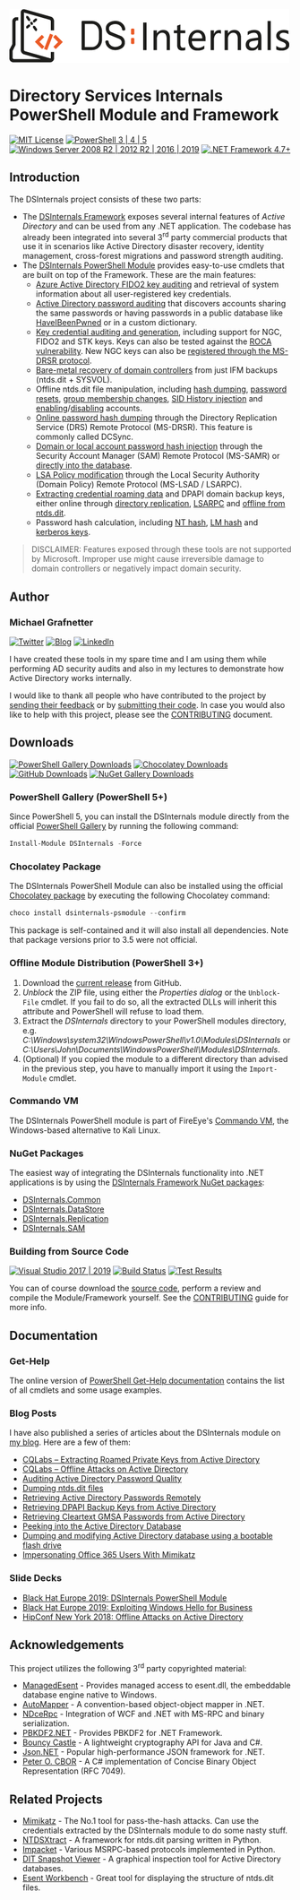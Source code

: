 ![DSInternals Logo](DSInternals.png)

# Directory Services Internals<br/>PowerShell Module and Framework

[![MIT License](https://img.shields.io/badge/License-MIT-green.svg)](../LICENSE.md)
[![PowerShell 3 | 4 | 5](https://img.shields.io/badge/PowerShell-3%20|%204%20|%205-0000FF.svg?logo=PowerShell)](#)
[![Windows Server 2008 R2 | 2012 R2 | 2016 | 2019](https://img.shields.io/badge/Windows%20Server-2008%20R2%20|%202012%20R2%20|%202016%20|%202019-007bb8.svg?logo=Windows)](#)
[![.NET Framework 4.7+](https://img.shields.io/badge/.NET%20Framework-4.7%2B-007FFF.svg)](#)

## Introduction

The DSInternals project consists of these two parts:
- The [DSInternals Framework](https://www.nuget.org/profiles/DSInternals) exposes several internal features of *Active Directory* and can be used from any .NET application. The codebase has already been integrated into several 3<sup>rd</sup> party commercial products that use it in scenarios like Active Directory disaster recovery, identity management, cross-forest migrations and password strength auditing.
- The [DSInternals PowerShell Module](https://www.powershellgallery.com/packages/DSInternals/) provides easy-to-use cmdlets that are built on top of the Framework. These are the main features:
  - [Azure Active Directory FIDO2 key auditing](../Documentation/PowerShell/Get-AzureADUserEx.md#get-azureaduserex) and retrieval of system information about all user-registered key credentials.
  - [Active Directory password auditing](../Documentation/PowerShell/Test-PasswordQuality.md#test-passwordquality) that discovers accounts sharing the same passwords or having passwords in a public database like [HaveIBeenPwned](https://haveibeenpwned.com) or in a custom dictionary.
  - [Key credential auditing and generation](../Documentation/PowerShell/Get-ADKeyCredential.md#get-adkeycredential), including support for NGC, FIDO2 and STK keys. Keys can also be tested against the [ROCA vulnerability](https://portal.msrc.microsoft.com/en-us/security-guidance/advisory/ADV190026). New NGC keys can also be [registered through the MS-DRSR protocol](../Documentation/PowerShell/Add-ADReplNgcKey.md#add-adreplngckey).
  - [Bare-metal recovery of domain controllers](../Documentation/PowerShell/New-ADDBRestoreFromMediaScript.md#new-addbrestorefrommediascript) from just IFM backups (ntds.dit + SYSVOL).
  - Offline ntds.dit file manipulation, including [hash dumping](../Documentation/PowerShell/Get-ADDBAccount.md#get-addbaccount), [password resets](../Documentation/PowerShell/Set-ADDBAccountPassword.md#set-addbaccountpassword), [group membership changes](../Documentation/PowerShell/Set-ADDBPrimaryGroup.md#set-addbprimarygroup), [SID History injection](../Documentation/PowerShell/Add-ADDBSidHistory.md#add-addbsidhistory) and [enabling](../Documentation/PowerShell/Enable-ADDBAccount.md#enable-addbaccount)/[disabling](../Documentation/PowerShell/Disable-ADDBAccount.md#disable-addbaccount) accounts.
  - [Online password hash dumping](../Documentation/PowerShell/Get-ADReplAccount.md#get-adreplaccount) through the Directory Replication Service (DRS) Remote Protocol (MS-DRSR). This feature is commonly called DCSync.
  - [Domain or local account password hash injection](../Documentation/PowerShell/Set-SamAccountPasswordHash.md#set-samaccountpasswordhash) through the Security Account Manager (SAM) Remote Protocol (MS-SAMR) or [directly into the database](../Documentation/PowerShell/Set-ADDBAccountPasswordHash.md#set-addbaccountpasswordhash).
  - [LSA Policy modification](../Documentation/PowerShell/Set-LsaPolicyInformation.md#set-lsapolicyinformation) through the Local Security Authority (Domain Policy) Remote Protocol (MS-LSAD / LSARPC).
  - [Extracting credential roaming data](../Documentation/PowerShell/Save-DPAPIBlob.md#save-dpapiblob) and DPAPI domain backup keys, either online through [directory replication](../Documentation/PowerShell/Get-ADReplBackupKey.md#get-adreplbackupkey), [LSARPC](../Documentation/PowerShell/Get-LsaBackupKey.md#get-lsabackupkey) and [offline from ntds.dit](../Documentation/PowerShell/Get-ADDBBackupKey.md#get-addbbackupkey).
  - Password hash calculation, including [NT hash](../Documentation/PowerShell/ConvertTo-NTHash.md#convertto-nthash), [LM hash](../Documentation/PowerShell/ConvertTo-LMHash.md#convertto-lmhash) and [kerberos keys](../Documentation/PowerShell/ConvertTo-KerberosKey.md#convertto-kerberoskey).

> DISCLAIMER: Features exposed through these tools are not supported by Microsoft. Improper use might cause irreversible damage to domain controllers or negatively impact domain security.

## Author

### Michael Grafnetter

[![Twitter](https://img.shields.io/twitter/follow/MGrafnetter.svg?label=Twitter%20@MGrafnetter&style=social)](https://twitter.com/MGrafnetter)
[![Blog](https://img.shields.io/badge/Blog-www.dsinternals.com-2A6496.svg)](https://www.dsinternals.com/en)
[![LinkedIn](https://img.shields.io/badge/LinkedIn-grafnetter-0077B5.svg?logo=LinkedIn)](https://www.linkedin.com/in/grafnetter)

I have created these tools in my spare time and I am using them while performing AD security audits and also in my lectures to demonstrate how Active Directory works internally.

I would like to thank all people who have contributed to the project by [sending their feedback](https://github.com/MichaelGrafnetter/DSInternals/issues) or by [submitting their code](https://github.com/MichaelGrafnetter/DSInternals/graphs/contributors). In case you would also like to help with this project, please see the [CONTRIBUTING](CONTRIBUTING.md#contributing-to-dsinternals) document.

## Downloads

[![PowerShell Gallery Downloads](https://img.shields.io/powershellgallery/dt/DSInternals.svg?label=PowerShell%20Gallery%20Downloads&logo=PowerShell)](https://www.powershellgallery.com/packages/DSInternals/)
[![Chocolatey Downloads](https://img.shields.io/chocolatey/dt/dsinternals-psmodule.svg?label=Chocolatey%20Downloads&logo=NuGet)](https://chocolatey.org/packages/dsinternals-psmodule)
[![GitHub Downloads](https://img.shields.io/github/downloads/MichaelGrafnetter/DSInternals/total.svg?label=GitHub%20Downloads&logo=GitHub)](https://github.com/MichaelGrafnetter/DSInternals/releases)
[![NuGet Gallery Downloads](https://img.shields.io/nuget/dt/DSInternals.Common.svg?label=NuGet%20Gallery%20Downloads&logo=NuGet)](https://www.nuget.org/profiles/DSInternals)

### PowerShell Gallery (PowerShell 5+)

Since PowerShell 5, you can install the DSInternals module directly from the official [PowerShell Gallery](https://www.powershellgallery.com/packages/DSInternals/) by running the following command:

```powershell
Install-Module DSInternals -Force
```

### Chocolatey Package

The DSInternals PowerShell Module can also be installed using the official [Chocolatey package](https://chocolatey.org/packages/dsinternals-psmodule) by executing the following Chocolatey command:

```powershell
choco install dsinternals-psmodule --confirm
```

This package is self-contained and it will also install all dependencies. Note that package versions prior to 3.5 were not official.

### Offline Module Distribution (PowerShell 3+)

1. Download the [current release](https://github.com/MichaelGrafnetter/DSInternals/releases) from GitHub.
2. *Unblock* the ZIP file, using either the *Properties dialog* or the `Unblock-File` cmdlet. If you fail to do so, all the extracted DLLs will inherit this attribute and PowerShell will refuse to load them.
3. Extract the *DSInternals* directory to your PowerShell modules directory, e.g. *C:\Windows\system32\WindowsPowerShell\v1.0\Modules\DSInternals* or *C:\Users\John\Documents\WindowsPowerShell\Modules\DSInternals*.
4. (Optional) If you copied the module to a different directory than advised in the previous step, you have to manually import it using the `Import-Module` cmdlet.

### Commando VM

The DSInternals PowerShell module is part of FireEye's [Commando VM](https://github.com/fireeye/commando-vm), the Windows-based alternative to Kali Linux.

###  NuGet Packages

The easiest way of integrating the DSInternals functionality into .NET applications is by using the [DSInternals Framework NuGet packages](https://www.nuget.org/profiles/DSInternals):

- [DSInternals.Common](https://www.nuget.org/packages/DSInternals.Common/)
- [DSInternals.DataStore](https://www.nuget.org/packages/DSInternals.DataStore/)
- [DSInternals.Replication](https://www.nuget.org/packages/DSInternals.Replication/)
- [DSInternals.SAM](https://www.nuget.org/packages/DSInternals.SAM/)

### Building from Source Code

[![Visual Studio 2017 | 2019](https://img.shields.io/badge/Visual%20Studio-2017%20|%202019-383278.svg?logo=Visual-Studio-Code)](CONTRIBUTING.md#building-from-source-code)
[![Build Status](https://dev.azure.com/DSInternals/DSInternals%20CI/_apis/build/status/DSInternals?branchName=master)](https://dev.azure.com/DSInternals/DSInternals%20CI/_build/latest?definitionId=2&branchName=master)
[![Test Results](https://img.shields.io/azure-devops/tests/DSInternals/DSInternals%20CI/2.svg?label=Test%20Results&logo=Azure-DevOps)](https://dev.azure.com/DSInternals/DSInternals%20CI/_build/latest?definitionId=2&branchName=master)

You can of course download the [source code](https://github.com/MichaelGrafnetter/DSInternals/archive/master.zip), perform a review and compile the Module/Framework yourself. See the [CONTRIBUTING](CONTRIBUTING.md#building-from-source-code) guide for more info.

## Documentation

### Get-Help

The online version of [PowerShell Get-Help documentation](../Documentation/PowerShell/Readme.md#dsinternals-powershell-module) contains the list of all cmdlets and some usage examples.

### Blog Posts

I have also published a series of articles about the DSInternals module on [my blog](https://www.dsinternals.com/en/list-of-cmdlets-in-the-dsinternals-module/). Here are a few of them:

- [CQLabs – Extracting Roamed Private Keys from Active Directory](https://cqureacademy.com/blog/extracting-roamed-private-keys)
- [CQLabs – Offline Attacks on Active Directory](https://cqureacademy.com/cqure-labs/cqlabs-dsinternals-powershell-module)
- [Auditing Active Directory Password Quality](https://www.dsinternals.com/en/auditing-active-directory-password-quality/)
- [Dumping ntds.dit files](https://www.dsinternals.com/en/dumping-ntds-dit-files-using-powershell/)
- [Retrieving Active Directory Passwords Remotely](https://www.dsinternals.com/en/retrieving-active-directory-passwords-remotely/)
- [Retrieving DPAPI Backup Keys from Active Directory](https://www.dsinternals.com/en/retrieving-dpapi-backup-keys-from-active-directory/)
- [Retrieving Cleartext GMSA Passwords from Active Directory](https://www.dsinternals.com/en/retrieving-cleartext-gmsa-passwords-from-active-directory/)
- [Peeking into the Active Directory Database](https://www.dsinternals.com/en/peeking-into-the-active-directory-database/)
- [Dumping and modifying Active Directory database using a bootable flash drive](https://www.dsinternals.com/en/dumping-modifying-active-directory-database-bootable-flash-drive/)
- [Impersonating Office 365 Users With Mimikatz](https://www.dsinternals.com/en/impersonating-office-365-users-mimikatz/)

### Slide Decks
- [Black Hat Europe 2019: DSInternals PowerShell Module](https://www.dsinternals.com/wp-content/uploads/eu-19-Grafnetter-DSInternals-PowerShell-Module.pdf)
- [Black Hat Europe 2019: Exploiting Windows Hello for Business](https://www.dsinternals.com/wp-content/uploads/eu-19-Grafnetter-Exploiting-Windows-Hello-for-Business.pdf)
- [HipConf New York 2018: Offline Attacks on Active Directory](https://www.dsinternals.com/wp-content/uploads/HIP_AD_Offline_Attacks.pdf)

## Acknowledgements

This project utilizes the following 3<sup>rd</sup> party copyrighted material:

- [ManagedEsent](https://github.com/Microsoft/ManagedEsent) - Provides managed access to esent.dll, the embeddable database engine native to Windows.
- [AutoMapper](https://github.com/AutoMapper/AutoMapper) - A convention-based object-object mapper in .NET.
- [NDceRpc](https://github.com/OpenSharp/NDceRpc) - Integration of WCF and .NET with MS-RPC and binary serialization.
- [PBKDF2.NET](https://github.com/therealmagicmike/PBKDF2.NET) - Provides PBKDF2 for .NET Framework.
- [Bouncy Castle](https://www.bouncycastle.org/csharp/index.html) - A lightweight cryptography API for Java and C#. 
- [Json.NET](https://github.com/JamesNK/Newtonsoft.Json) - Popular high-performance JSON framework for .NET.
- [Peter O. CBOR](https://github.com/peteroupc/CBOR) - A C# implementation of Concise Binary Object Representation (RFC 7049).

## Related Projects

- [Mimikatz](https://github.com/gentilkiwi/mimikatz) - The No.1 tool for pass-the-hash attacks. Can use the credentials extracted by the DSInternals module to do some nasty stuff.
- [NTDSXtract](https://github.com/csababarta/ntdsxtract) - A framework for ntds.dit parsing written in Python.
- [Impacket](https://github.com/SecureAuthCorp/impacket) - Various MSRPC-based protocols implemented in Python.
- [DIT Snapshot Viewer](https://github.com/yosqueoy/ditsnap) - A graphical inspection tool for Active Directory databases.
- [Esent Workbench](https://bitbucket.org/orthoprog/esentworkbench/wiki/Home) - Great tool for displaying the structure of ntds.dit files.
